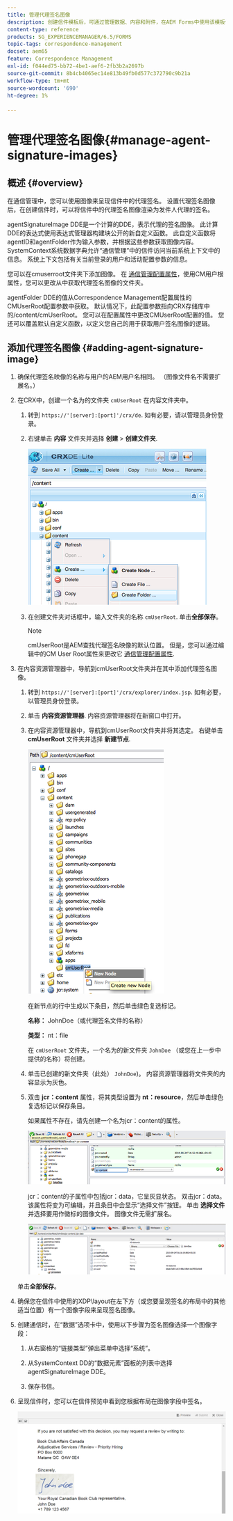 ```yaml
---
title: 管理代理签名图像
description: 创建信件模板后，可通过管理数据、内容和附件，在AEM Forms中使用该模板创建信件。
content-type: reference
products: SG_EXPERIENCEMANAGER/6.5/FORMS
topic-tags: correspondence-management
docset: aem65
feature: Correspondence Management
exl-id: f044ed75-bb72-4be1-aef6-2fb3b2a2697b
source-git-commit: 8b4cb4065ec14e813b49fb0d577c372790c9b21a
workflow-type: tm+mt
source-wordcount: '690'
ht-degree: 1%

---
```


# 管理代理签名图像{#manage-agent-signature-images}

## 概述 {#overview}

在通信管理中，您可以使用图像来呈现信件中的代理签名。 设置代理签名图像后，在创建信件时，可以将信件中的代理签名图像渲染为发件人代理的签名。

agentSignatureImage DDE是一个计算的DDE，表示代理的签名图像。 此计算DDE的表达式使用表达式管理器构建块公开的新自定义函数。 此自定义函数将agentID和agentFolder作为输入参数，并根据这些参数获取图像内容。 SystemContext系统数据字典允许“通信管理”中的信件访问当前系统上下文中的信息。 系统上下文包括有关当前登录的用户和活动配置参数的信息。

您可以在cmuserroot文件夹下添加图像。 在 [通信管理配置属性](/help/forms/using/cm-configuration-properties.md)，使用CM用户根属性，您可以更改从中获取代理签名图像的文件夹。

agentFolder DDE的值从Correspondence Management配置属性的CMUserRoot配置参数中获取。 默认情况下，此配置参数指向CRX存储库中的/content/cmUserRoot。 您可以在配置属性中更改CMUserRoot配置的值。
您还可以覆盖默认自定义函数，以定义您自己的用于获取用户签名图像的逻辑。

## 添加代理签名图像 {#adding-agent-signature-image}

1. 确保代理签名映像的名称与用户的AEM用户名相同。 （图像文件名不需要扩展名。）
1. 在CRX中，创建一个名为的文件夹 `cmUserRoot` 在内容文件夹中。

   1. 转到 `https://'[server]:[port]'/crx/de`. 如有必要，请以管理员身份登录。

   1. 右键单击 **内容** 文件夹并选择 **创建** > **创建文件夹**.

      ![创建文件夹](assets/1_createnode_cmuserroot.png)

   1. 在创建文件夹对话框中，输入文件夹的名称 `cmUserRoot`. 单击&#x200B;**全部保存**。

      >[!NOTE]
      >
      >cmUserRoot是AEM查找代理签名映像的默认位置。 但是，您可以通过编辑中的CM User Root属性来更改它 [通信管理配置属性](/help/forms/using/cm-configuration-properties.md).

1. 在内容资源管理器中，导航到cmUserRoot文件夹并在其中添加代理签名图像。

   1. 转到 `https://'[server]:[port]'/crx/explorer/index.jsp`. 如有必要，以管理员身份登录。
   1. 单击 **内容资源管理器**. 内容资源管理器将在新窗口中打开。
   1. 在内容资源管理器中，导航到cmUserRoot文件夹并将其选定。 右键单击 **cmUserRoot** 文件夹并选择 **新建节点**.

      ![cmUserRoot中的新节点](assets/2_cmuserroot_newnode.png)

      在新节点的行中生成以下条目，然后单击绿色复选标记。

      **名称：** JohnDoe（或代理签名文件的名称）

      **类型：** nt：file

      在 `cmUserRoot` 文件夹，一个名为的新文件夹 `JohnDoe` （或您在上一步中提供的名称）将创建。

   1. 单击已创建的新文件夹（此处） `JohnDoe`)。 内容资源管理器将文件夹的内容显示为灰色。

   1. 双击 **jcr：content** 属性，将其类型设置为 **nt：resource**，然后单击绿色复选标记以保存条目。

      如果属性不存在，请先创建一个名为jcr：content的属性。

      ![jcr：content属性](assets/3_jcrcontentntresource.png)

      jcr：content的子属性中包括jcr：data，它呈灰显状态。 双击jcr：data。 该属性将变为可编辑，并且条目中会显示“选择文件”按钮。 单击 **选择文件** 并选择要用作徽标的图像文件。 图像文件无需扩展名。

      ![JCR数据](assets/5_jcrdata.png)

   单击&#x200B;**全部保存**。

1. 确保您在信件中使用的XDP\layout在左下方（或您要呈现签名的布局中的其他适当位置）有一个图像字段来呈现签名图像。
1. 创建通信时，在“数据”选项卡中，使用以下步骤为签名图像选择一个图像字段：

   1. 从右窗格的“链接类型”弹出菜单中选择“系统”。

   1. 从SystemContext DD的“数据元素”面板的列表中选择agentSignatureImage DDE。

   1. 保存书信。

1. 呈现信件时，您可以在信件预览中看到您根据布局在图像字段中签名。

   ![信件中的代理签名图像](assets/letterwithsignature.png)
